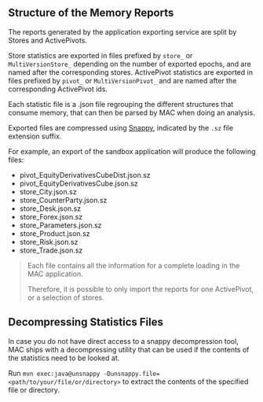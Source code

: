 ## Structure of the Memory Reports

The reports generated by the application exporting service are split by Stores
and ActivePivots.

Store statistics are exported in files prefixed by `store_` or
`MultiVersionStore_` depending on the number of exported epochs, and are named
after the corresponding stores. ActivePivot statistics are exported in files
prefixed by `pivot_` or `MultiVersionPivot_` and are named after the
corresponding ActivePivot ids.

Each statistic file is a .json file regrouping the different structures that
consume memory, that can then be parsed by MAC when doing an analysis.

Exported files are compressed using
[Snappy](https://en.wikipedia.org/wiki/Snappy_(compression)), indicated by the
`.sz` file extension suffix.

For example, an export of the sandbox application will produce the following
files:

* pivot_EquityDerivativesCubeDist.json.sz
* pivot_EquityDerivativesCube.json.sz
* store_City.json.sz
* store_CounterParty.json.sz
* store_Desk.json.sz
* store_Forex.json.sz
* store_Parameters.json.sz
* store_Product.json.sz
* store_Risk.json.sz
* store_Trade.json.sz

> Each file contains all the information for a complete loading in the MAC
> application.
> 
> Therefore, it is possible to only import the reports for one ActivePivot, or a
> selection of stores.

## Decompressing Statistics Files

In case you do not have direct access to a snappy decompression tool, MAC ships
with a decompressing utility that can be used if the contents of the statistics
need to be looked at.

Run `mvn exec:java@unsnappy -Dunsnappy.file=<path/to/your/file/or/directory>` to
extract the contents of the specified file or directory.
